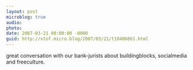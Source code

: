 ```yaml
---
layout: post
microblog: true
audio: 
photo: 
date: 2007-03-21 00:00:00 -0000
guid: http://xtof.micro.blog/2007/03/21/t10406861.html
---
```

great conversation with our bank-jurists about buildingblocks, socialmedia and freeculture.
